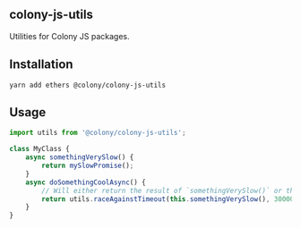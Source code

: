 ## colony-js-utils

Utilities for Colony JS packages.

## Installation

```
yarn add ethers @colony/colony-js-utils
```


## Usage

```JavaScript
import utils from '@colony/colony-js-utils';

class MyClass {
    async somethingVerySlow() {
        return mySlowPromise();
    }
    async doSomethingCoolAsync() {
        // Will either return the result of `somethingVerySlow()` or throw throw an error on timeout
        return utils.raceAgainstTimeout(this.somethingVerySlow(), 30000);
    }
}
```
